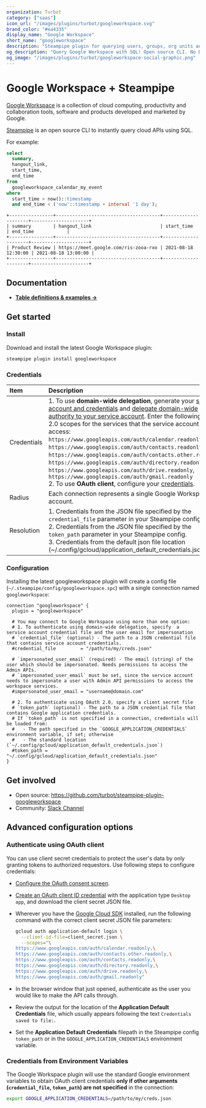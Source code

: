 ```yaml
---
organization: Turbot
category: ["saas"]
icon_url: "/images/plugins/turbot/googleworkspace.svg"
brand_color: "#ea4335"
display_name: "Google Workspace"
short_name: "googleworkspace"
description: "Steampipe plugin for querying users, groups, org units and more from your Google Workspace."
og_description: "Query Google Workspace with SQL! Open source CLI. No DB required."
og_image: "/images/plugins/turbot/googleworkspace-social-graphic.png"
---
```


# Google Workspace + Steampipe

[Google Workspace](https://workspace.google.com) is a collection of cloud computing, productivity and collaboration tools, software and products developed and marketed by Google.

[Steampipe](https://steampipe.io) is an open source CLI to instantly query cloud APIs using SQL.

For example:

```sql
select
  summary,
  hangout_link,
  start_time,
  end_time
from
  googleworkspace_calendar_my_event
where
  start_time > now()::timestamp
  and end_time < ('now'::timestamp + interval '1 day');
```

```
+----------------+--------------------------------------+---------------------+---------------------+
| summary        | hangout_link                         | start_time          | end_time            |
+----------------+--------------------------------------+---------------------+---------------------+
| Product Review | https://meet.google.com/ris-zooa-rxo | 2021-08-18 12:30:00 | 2021-08-18 13:00:00 |
+----------------+--------------------------------------+---------------------+---------------------+
```

## Documentation

- **[Table definitions & examples →](/plugins/turbot/googleworkspace/tables)**

## Get started

### Install

Download and install the latest Google Workspace plugin:

```bash
steampipe plugin install googleworkspace
```

### Credentials

| Item        | Description |
| :---------- | :-----------|
| Credentials | 1. To use **domain-wide delegation**, generate your [service account and credentials](https://developers.google.com/admin-sdk/directory/v1/guides/delegation#create_the_service_account_and_credentials) and [delegate domain-wide authority to your service account](https://developers.google.com/admin-sdk/directory/v1/guides/delegation#delegate_domain-wide_authority_to_your_service_account). Enter the following OAuth 2.0 scopes for the services that the service account can access:<br />`https://www.googleapis.com/auth/calendar.readonly`,<br />`https://www.googleapis.com/auth/contacts.readonly`,<br />`https://www.googleapis.com/auth/contacts.other.readonly`,<br />`https://www.googleapis.com/auth/directory.readonly`,<br />`https://www.googleapis.com/auth/drive.readonly`,<br />`https://www.googleapis.com/auth/gmail.readonly`<br />2. To use **OAuth client**, configure your [credentials](#authenticate-using-oauth-client). |
| Radius      | Each connection represents a single Google Workspace account. |
| Resolution  | 1. Credentials from the JSON file specified by the `credential_file` parameter in your Steampipe config.<br />2. Credentials from the JSON file specified by the `token_path` parameter in your Steampipe config.<br />3. Credentials from the default json file location (~/.config/gcloud/application_default_credentials.json). |

### Configuration

Installing the latest googleworkspace plugin will create a config file (`~/.steampipe/config/googleworkspace.spc`) with a single connection named `googleworkspace`:

```hcl
connection "googleworkspace" {
  plugin = "googleworkspace"

  # You may connect to Google Workspace using more than one option:
  # 1. To authenticate using domain-wide delegation, specify  a service account credential file and the user email for impersonation
  # `credential_file` (optional) - The path to a JSON credential file that contains service account credentials.
  #credential_file         = "/path/to/my/creds.json"

  # `impersonated_user_email` (required) - The email (string) of the user which should be impersonated. Needs permissions to access the Admin APIs.
  # `impersonated_user_email` must be set, since the service account needs to impersonate a user with Admin API permissions to access the workspace services.
  #impersonated_user_email = "username@domain.com"

  # 2. To authenticate using OAuth 2.0, specify a client secret file
  # `token_path` (optional) - The path to a JSON credential file that contains Google application credentials.
  # If `token_path` is not specified in a connection, credentials will be loaded from:
  #   - The path specified in the `GOOGLE_APPLICATION_CREDENTIALS` environment variable, if set; otherwise
  #   - The standard location (`~/.config/gcloud/application_default_credentials.json`)
  #token_path = "~/.config/gcloud/application_default_credentials.json"
}
```

## Get involved

- Open source: https://github.com/turbot/steampipe-plugin-googleworkspace
- Community: [Slack Channel](https://join.slack.com/t/steampipe/shared_invite/zt-oij778tv-lYyRTWOTMQYBVAbtPSWs3g)

## Advanced configuration options

### Authenticate using OAuth client

You can use client secret credentials to protect the user's data by only granting tokens to authorized requestors. Use following steps to configure credentials:

- [Configure the OAuth consent screen](https://developers.google.com/workspace/guides/create-credentials#configure_the_oauth_consent_screen).
- [Create an OAuth client ID credential](https://developers.google.com/workspace/guides/create-credentials#create_a_oauth_client_id_credential) with the application type `Desktop app`, and download the client secret JSON file.
- Wherever you have the [Google Cloud SDK](https://cloud.google.com/sdk/docs/install) installed, run the following command with the correct client secret JSON file parameters:

  ```sh
  gcloud auth application-default login \
    --client-id-file=client_secret.json \
    --scopes="\
  https://www.googleapis.com/auth/calendar.readonly,\
  https://www.googleapis.com/auth/contacts.other.readonly,\
  https://www.googleapis.com/auth/contacts.readonly,\
  https://www.googleapis.com/auth/directory.readonly,\
  https://www.googleapis.com/auth/drive.readonly,\
  https://www.googleapis.com/auth/gmail.readonly"
  ```

- In the browser window that just opened, authenticate as the user you would like to make the API calls through.
- Review the output for the location of the **Application Default Credentials** file, which usually appears following the text `Credentials saved to file:`.
- Set the **Application Default Credentials** filepath in the Steampipe config `token_path` or in the `GOOGLE_APPLICATION_CREDENTIALS` environment variable.

### Credentials from Environment Variables

The Google Workspace plugin will use the standard Google environment variables to obtain OAuth client credentials **only if other arguments (`credential_file`, `token_path`) are not specified** in the connection:

```sh
export GOOGLE_APPLICATION_CREDENTIALS=/path/to/my/creds.json
```
